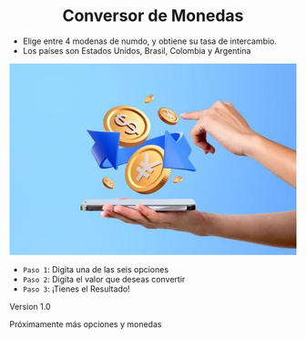 <h1 align="center">Conversor de Monedas</h1>

- Elige entre 4 modenas de numdo, y obtiene su tasa de intercambio.
- Los países son Estados Unidos, Brasil, Colombia y Argentina

![ConversorMonedas](currencyconversion.jpg)

- `Paso 1`: Digita una de las seis opciones
- `Paso 2`: Digita el valor que deseas convertir
- `Paso 3`: ¡Tienes el Resultado!

Version 1.0

Próximamente más opciones y monedas
